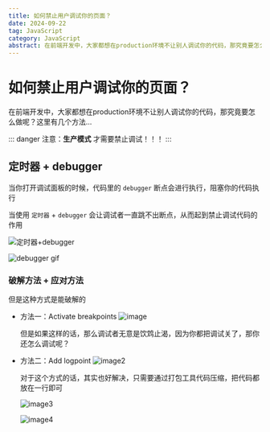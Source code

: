 ```yaml
---
title: 如何禁止用户调试你的页面？
date: 2024-09-22
tag: JavaScript
category: JavaScript
abstract: 在前端开发中，大家都想在production环境不让别人调试你的代码，那究竟要怎么做呢？这里有几个方法...
---
```


# 如何禁止用户调试你的页面？

在前端开发中，大家都想在production环境不让别人调试你的代码，那究竟要怎么做呢？这里有几个方法...

::: danger
注意：**生产模式** 才需要禁止调试！！！
:::

## 定时器 + debugger

当你打开调试面板的时候，代码里的 `debugger` 断点会进行执行，阻塞你的代码执行

当使用 `定时器` + `debugger` 会让调试者一直跳不出断点，从而起到禁止调试代码的作用

![定时器+debugger](https://mmbiz.qpic.cn/mmbiz_png/TZL4BdZpLdhGFUEicr0nS8jxpRCOnusDfWqzr1f5QhFJCicTLwPVdkKUQlQ5LEUmHGaFMWjPC4m1lQ2LdFeSw6iaw/640?wx_fmt=png&from=appmsg&tp=webp&wxfrom=5&wx_lazy=1&wx_co=1)

![debugger gif](https://mmbiz.qpic.cn/mmbiz_gif/TZL4BdZpLdhGFUEicr0nS8jxpRCOnusDfKg7dxG9zeP61MPo3RrTsHmLfaU2ONBg1CxpcnbalfTIp7rISQGeibRA/640?wx_fmt=gif&from=appmsg&tp=webp&wxfrom=5&wx_lazy=1)

### 破解方法 + 应对方法

但是这种方式是能破解的

- 方法一：Activate breakpoints
    ![image](https://mmbiz.qpic.cn/mmbiz_gif/TZL4BdZpLdhGFUEicr0nS8jxpRCOnusDfCMxoymVeTdzmBcPfTzGibMn4ib1ib2dImkCbT6jID5npX3z7nOhKAnp1Q/640?wx_fmt=gif&from=appmsg&tp=webp&wxfrom=5&wx_lazy=1)

    但是如果这样的话，那么调试者无意是饮鸩止渴，因为你都把调试关了，那你还怎么调试呢？

- 方法二：Add logpoint
   ![image2](https://mmbiz.qpic.cn/mmbiz_gif/TZL4BdZpLdhGFUEicr0nS8jxpRCOnusDflud9Hiap5hwAgFNibS2XD3Y1MkXasdGtK0SgqK7NDUwn8gTSkaoFONiaQ/640?wx_fmt=gif&from=appmsg&tp=webp&wxfrom=5&wx_lazy=1)

   对于这个方式的话，其实也好解决，只需要通过打包工具代码压缩，把代码都放在一行即可

   ![image3](https://mmbiz.qpic.cn/mmbiz_png/TZL4BdZpLdhGFUEicr0nS8jxpRCOnusDfoRPFnIaiaPhw2XuFDr9pjP7z8b9zZnWEBwE3au9zPTLiaQt6ib0UawXyw/640?wx_fmt=png&from=appmsg&tp=webp&wxfrom=5&wx_lazy=1&wx_co=1)

   ![image4](https://mmbiz.qpic.cn/mmbiz_gif/TZL4BdZpLdhGFUEicr0nS8jxpRCOnusDfOxrcqpLnfyfbnTsI0ib6EgygDvCiaZLoBs7uaqcbGbrSl61icdibeYhutQ/640?wx_fmt=gif&from=appmsg&tp=webp&wxfrom=5&wx_lazy=1)
